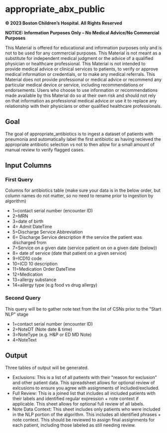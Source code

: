 # appropriate_abx_public
**© 2023 Boston Children’s Hospital. All Rights Reserved**


**NOTICE: Information Purposes Only – No Medical Advice/No Commercial Purposes**

This Material is offered for educational and information purposes only and is not to be used for any commercial purposes. This Material is not meant as a substitute for independent medical judgment or the advice of a qualified physician or healthcare professional. This Material is not intended to provide medical advice or clinical services to patients, to verify or approve medical information or credentials, or to make any medical referrals. This Material does not provide professional or medical advice or recommend any particular medical device or service, including recommendations or endorsements. Users who choose to use information or recommendations made available by this Material do so at their own risk and should not rely on that information as professional medical advice or use it to replace any relationship with their physicians or other qualified healthcare professionals.

## Goal
The goal of appropriate_antibiotics is to ingest a dataset of patients with pneumonia and automatically label the first antibiotic as having recieved the appropriate antibiotic selection vs not to then allow for a small amount of manual review to verify flagged cases.

## Input Columns

### First Query
Columns for antibiotics table (make sure your data is in the below order, but column names do not matter, so no need to rename prior to ingestion by algorithm)
- 1=contact serial number (encounter ID)
- 2=MRN
- 3=date of birth
- 4= Admit DateTime
- 5=Discharge Service Abbreviation
- 6= Discharge Service description # the service the patient was discharged from
- 7=Service on a given date (service patient on on a given date (below))
- 8= date of service (date that patient on a given service)
- 9=ICD10 code
- 10=ICD 10 description
- 11=Medication Order DateTime
- 12=Medication
- 13=allergy substance 
- 14=allergy type (e.g food vs drug allergy)

### Second Query
This query will be to gather note text from the list of CSNs prior to the "Start NLP" stage

- 1=contact serial number (encounter ID)
- 2=NoteDT (Note date & time)
- 3=NoteType (e.g. H&P or ED MD Note)
- 4=NoteText 

## Output
Three tables of output will be generated. 
- Exclusions: This is a list of all patients with their "reason for exclusion" and other patient data. This spreadsheet allows for optional review of exlcusions to ensure you agree with assignments of included/excluded. 
- Full Review: This is a joined list that includes all included patients with their labels and identified regular expression + note context if applicable. This sheet allows for optional full review of all labels. 
- Note Data Context: This sheet includes only patients who were included in the NLP portion of the algorithm. This includes all identified phrases + note context. This should be reviewed to assign final assignments for each patient, including those labeled as still needing review. 
